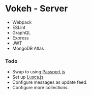 # Vokeh - Server

- Webpack
- ESLint
- GraphQL
- Express
- JWT
- MongoDB Atlas

### Todo

- Swap to using [Passport.js](http://www.passportjs.org/)
- Set up [Lusca.js](https://github.com/krakenjs/lusca)
- Configure messages as update feed.
- Configure more collections.

